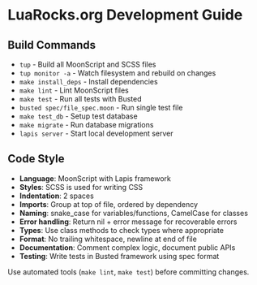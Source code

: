 # LuaRocks.org Development Guide

## Build Commands
- `tup` - Build all MoonScript and SCSS files
- `tup monitor -a` - Watch filesystem and rebuild on changes
- `make install_deps` - Install dependencies
- `make lint` - Lint MoonScript files
- `make test` - Run all tests with Busted
- `busted spec/file_spec.moon` - Run single test file
- `make test_db` - Setup test database
- `make migrate` - Run database migrations
- `lapis server` - Start local development server

## Code Style
- **Language**: MoonScript with Lapis framework
- **Styles**: SCSS is used for writing CSS
- **Indentation**: 2 spaces
- **Imports**: Group at top of file, ordered by dependency
- **Naming**: snake_case for variables/functions, CamelCase for classes
- **Error handling**: Return nil + error message for recoverable errors
- **Types**: Use class methods to check types where appropriate
- **Format**: No trailing whitespace, newline at end of file
- **Documentation**: Comment complex logic, document public APIs
- **Testing**: Write tests in Busted framework using spec format

Use automated tools (`make lint`, `make test`) before committing changes.
